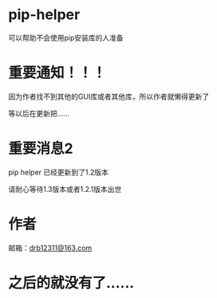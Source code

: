 # pip-helper
可以帮助不会使用pip安装库的人准备

# 重要通知！！！
因为作者找不到其他的GUI库或者其他库，所以作者就懒得更新了

等以后在更新把......
# 重要消息2
pip helper 已经更新到了1.2版本

请耐心等待1.3版本或者1.2.1版本出世

# 作者
邮箱：drb12311@163.com

# 之后的就没有了......